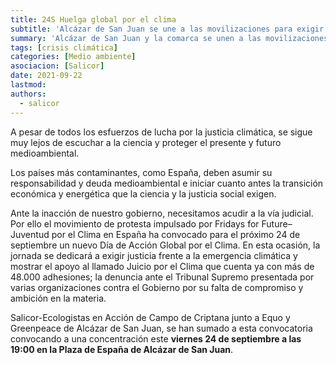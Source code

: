 ```yaml
---
title: 24S Huelga global por el clima
subtitle: 'Alcázar de San Juan se une a las movilizaciones para exigir justicia por el clima.'
summary: 'Alcázar de San Juan y la comarca se unen a las movilizaciones para exigir justicia por el clima.'
tags: [crisis climática]
categories: [Medio ambiente]
asociacion: [Salicor]
date: 2021-09-22
lastmod:
authors: 
  - salicor
---
```


A pesar de todos los esfuerzos de lucha por la justicia climática, se sigue muy lejos de escuchar a la ciencia y proteger el presente y futuro medioambiental.

Los países más contaminantes, como España, deben asumir su responsabilidad y deuda medioambiental e iniciar cuanto antes la transición económica y energética que la ciencia y la justicia social exigen.

Ante la inacción de nuestro gobierno, necesitamos acudir a la vía judicial.
Por ello el movimiento de protesta impulsado por Fridays for Future–Juventud por el Clima en España ha convocado para el próximo 24 de septiembre un nuevo Día de Acción Global por el Clima. En esta ocasión, la jornada se dedicará a exigir justicia frente a la emergencia climática y mostrar el apoyo al llamado Juicio por el Clima que cuenta ya con más de 48.000 adhesiones; la denuncia ante el Tribunal Supremo presentada por varias organizaciones contra el Gobierno por su falta de compromiso y ambición en la materia.

Salicor-Ecologistas en Acción de Campo de Criptana junto a Equo y Greenpeace de Alcázar de San Juan, se han sumado a esta convocatoria convocando a una concentración este **viernes 24 de septiembre a las 19:00 en la Plaza de España de Alcázar de San Juan**.

